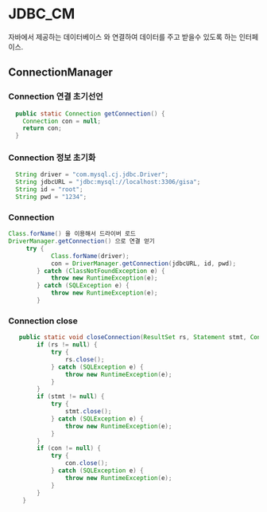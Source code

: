 # JDBC_CM
자바에서 제공하는 데이터베이스 와 연결하여 데이터를 주고 받을수 있도록 하는 인터페이스.

## ConnectionManager

### Connection 연결 초기선언
``` java
  public static Connection getConnection() {
    Connection con = null;
    return con;
  }
```

### Connection 정보 초기화
``` java
  String driver = "com.mysql.cj.jdbc.Driver";
  String jdbcURL = "jdbc:mysql://localhost:3306/gisa";
  String id = "root";
  String pwd = "1234";
```

### Connection 
``` java
Class.forName() 을 이용해서 드라이버 로드
DriverManager.getConnection() 으로 연결 얻기
     try {
            Class.forName(driver);
            con = DriverManager.getConnection(jdbcURL, id, pwd);
        } catch (ClassNotFoundException e) {
            throw new RuntimeException(e);
        } catch (SQLException e) {
            throw new RuntimeException(e);
        }
```

### Connection close
``` java
   public static void closeConnection(ResultSet rs, Statement stmt, Connection con) {
        if (rs != null) {
            try {
                rs.close();
            } catch (SQLException e) {
                throw new RuntimeException(e);
            }
        }
        if (stmt != null) {
            try {
                stmt.close();
            } catch (SQLException e) {
                throw new RuntimeException(e);
            }
        }
        if (con != null) {
            try {
                con.close();
            } catch (SQLException e) {
                throw new RuntimeException(e);
            }
        }
    }

```
